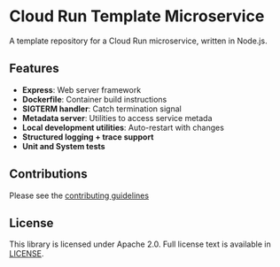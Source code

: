 # Cloud Run Template Microservice

A template repository for a Cloud Run microservice, written in Node.js.

## Features

* **Express**: Web server framework
* **Dockerfile**: Container build instructions
* **SIGTERM handler**: Catch termination signal
* **Metadata server**: Utilities to access service metada
* **Local development utilities**: Auto-restart with changes
* **Structured logging + trace support**
* **Unit and System tests**

## Contributions

Please see the [contributing guidelines](CONTRIBUTING.md)

## License

This library is licensed under Apache 2.0. Full license text is available in [LICENSE](LICENSE).

